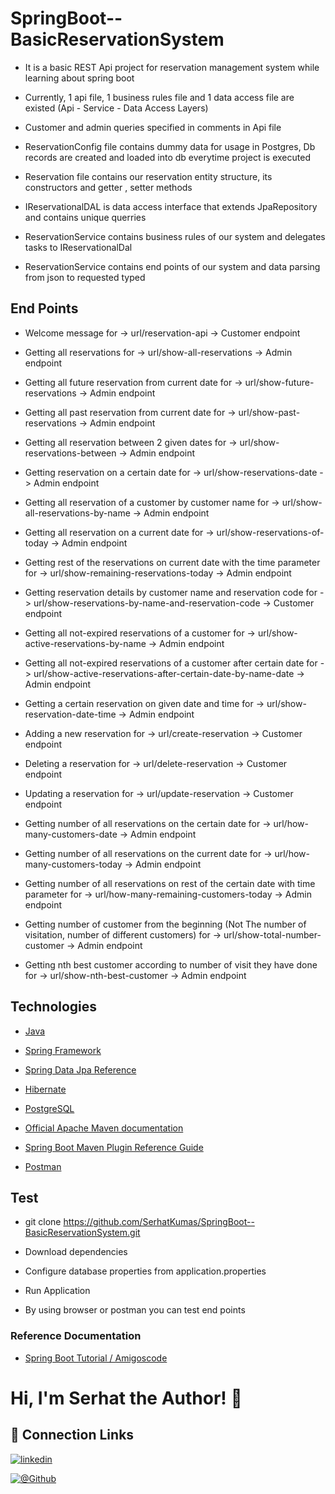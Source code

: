 # SpringBoot--BasicReservationSystem


- It is a basic REST Api project for reservation management system while learning about spring boot


- Currently, 1 api file, 1 business rules file and 1 data access file are existed (Api - Service - Data Access Layers)


- Customer and admin queries specified in comments in Api file


- ReservationConfig file contains dummy data for usage in Postgres, Db records are created and loaded into db everytime project is executed 


- Reservation file contains our reservation entity structure, its constructors and getter , setter methods


- IReservationalDAL is data access interface that extends JpaRepository and contains unique querries


- ReservationService contains business rules of our system and delegates tasks to IReservationalDal


- ReservationService contains end points of our system and data parsing from json to requested typed


## End Points

- Welcome message for -> url/reservation-api -> Customer endpoint


- Getting all reservations for -> url/show-all-reservations -> Admin endpoint


- Getting all future reservation from current date for -> url/show-future-reservations -> Admin endpoint


- Getting all past reservation from current date for -> url/show-past-reservations -> Admin endpoint


- Getting all reservation between 2 given dates for -> url/show-reservations-between -> Admin endpoint


- Getting reservation on a certain date for -> url/show-reservations-date -> Admin endpoint


- Getting all reservation of a customer by customer name for -> url/show-all-reservations-by-name -> Admin endpoint


- Getting all reservation on a current date for -> url/show-reservations-of-today -> Admin endpoint


- Getting rest of the reservations on current date with the time parameter for -> url/show-remaining-reservations-today -> Admin endpoint


- Getting reservation details by customer name and reservation code for -> url/show-reservations-by-name-and-reservation-code -> Customer endpoint


- Getting all not-expired reservations of a customer for -> url/show-active-reservations-by-name -> Admin endpoint


- Getting all not-expired reservations of a customer after certain date for -> url/show-active-reservations-after-certain-date-by-name-date -> Admin endpoint


- Getting a certain reservation on given date and time for -> url/show-reservation-date-time -> Admin endpoint


- Adding a new reservation for -> url/create-reservation -> Customer endpoint


- Deleting a reservation for -> url/delete-reservation -> Customer endpoint


- Updating a reservation for -> url/update-reservation -> Customer endpoint


- Getting number of all reservations on the certain date for -> url/how-many-customers-date -> Admin endpoint


- Getting number of all reservations on the current date for -> url/how-many-customers-today -> Admin endpoint


- Getting number of all reservations on rest of the certain date with time parameter for -> url/how-many-remaining-customers-today -> Admin endpoint


- Getting number of customer from the beginning (Not The number of visitation, number of different customers) for -> url/show-total-number-customer -> Admin endpoint


- Getting nth best customer according to number of visit they have done for -> url/show-nth-best-customer -> Admin endpoint


## Technologies

- [Java](https://www.java.com/tr/)

- [Spring Framework](https://spring.io/)

- [Spring Data Jpa Reference](https://docs.spring.io/spring-data/jpa/docs/current/reference/html/)

- [Hibernate](https://hibernate.org)

- [PostgreSQL](https://www.postgresql.org)

- [Official Apache Maven documentation](https://maven.apache.org/guides/index.html)

- [Spring Boot Maven Plugin Reference Guide](https://docs.spring.io/spring-boot/docs/3.0.2/maven-plugin/reference/html/)

- [Postman](https://www.postman.com)


## Test

- git clone https://github.com/SerhatKumas/SpringBoot--BasicReservationSystem.git

- Download dependencies

- Configure database properties from application.properties

- Run Application

- By using browser or postman you can test end points


### Reference Documentation

- [Spring Boot Tutorial / Amigoscode](https://www.youtube.com/watch?v=9SGDpanrc8U&t=22s)


# Hi, I'm Serhat the Author! 👋

## 🔗 Connection Links

[![linkedin](https://img.shields.io/badge/linkedin-0A66C2?style=for-the-badge&logo=linkedin&logoColor=white)](https://www.linkedin.com/in/serhatkumas/)

[![@Github](https://img.shields.io/badge/github-0A66C2?style=for-the-badge&logo=github&logoColor=white)](https://www.github.com/serhatkumas)

